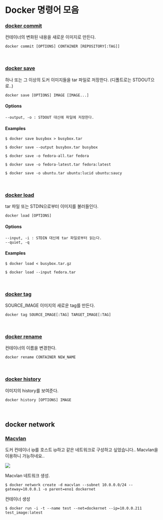 # Docker 명령어 모음

### [docker commit](https://docs.docker.com/engine/reference/commandline/commit/)

컨테이너의 변화된 내용을 새로운 이미지로 만든다.

```shell
docker commit [OPTIONS] CONTAINER [REPOSITORY[:TAG]]
```

</br>

### [docker save](https://docs.docker.com/engine/reference/commandline/save/)

하나 또는 그 이상의 도커 이미지들을 tar 파일로 저장한다. (디폴트로는 STDOUT으로..)

```shell
docker save [OPTIONS] IMAGE [IMAGE...]
```

#### Options

```
--output, -o : STDOUT 대신에 파일에 저장한다.
```

#### Examples

```shell
$ docker save busybox > busybox.tar

$ docker save --output busybox.tar busybox

$ docker save -o fedora-all.tar fedora

$ docker save -o fedora-latest.tar fedora:latest

$ docker save -o ubuntu.tar ubuntu:lucid ubuntu:saucy
```

</br>

### [docker load](https://docs.docker.com/engine/reference/commandline/load/)

tar 파일 또는 STDIN으로부터 이미지를 불러들인다.

```shell
docker load [OPTIONS]
```

#### Options

```
--input, -i : STDIN 대신에 tar 파일로부터 읽는다.
--quiet, -q
```

#### Examples

```shell
$ docker load < busybox.tar.gz

$ docker load --input fedora.tar
```

</br>

### [docker tag](https://docs.docker.com/engine/reference/commandline/tag/)

SOURCE_IMAGE 이미지의 새로운 tag를 만든다.

```shell
docker tag SOURCE_IMAGE[:TAG] TARGET_IMAGE[:TAG]
```

</br>

### [docker rename](https://docs.docker.com/engine/reference/commandline/rename/)

컨테이너의 이름을 변경한다.

```shell
docker rename CONTAINER NEW_NAME
```

</br>

### [docker history](https://docs.docker.com/engine/reference/commandline/history/)

이미지의 history를 보여준다.

```shell
docker history [OPTIONS] IMAGE
```

</br>

## docker network

### [Macvlan](https://docs.docker.com/engine/userguide/networking/get-started-macvlan/)

도커 컨테이너 ip를 호스트 ip하고 같은 네트워크로 구성하고 싶었습니다.. Macvlan을 이용하니 가능하네요..

![](https://docs.docker.com/engine/userguide/networking/images/macvlan_bridge_simple.svg)

Macvlan 네트워크 생성.

```shell
$ docker network create -d macvlan --subnet 10.0.0.0/24 --gateway=10.0.0.1 -o parent=eno1 dockernet
```

컨테이너 생성
```shell
$ docker run -i -t --name test --net=dockernet --ip=10.0.0.211 test_image:latest
```
